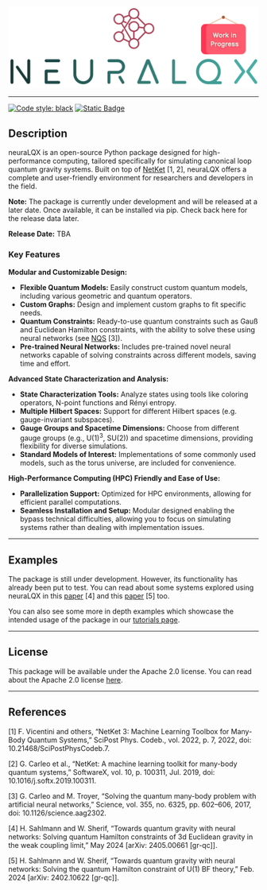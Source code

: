 <div align="center">
<img src="neuralqx/utils/base/logo_WIP.png" alt="logo" width="600"></img>
</div>

<hr>




[![Code style: black](https://img.shields.io/badge/code%20style-black-000000.svg)](https://github.com/psf/black)
[![Static Badge](https://img.shields.io/badge/linting-pylint-blue)](https://github.com/pylint-dev/pylint)

## __Description__

neuraLQX is an open-source Python package designed for high-performance computing, tailored specifically for simulating 
canonical loop quantum gravity systems. Built on top of [NetKet](https://github.com/netket/netket.git) [1, 2], neuraLQX offers a complete and user-friendly 
environment for researchers and developers in the field.

**Note:** The package is currently under development and will be released at a later date. Once available, it can be 
installed via pip. Check back here for the release data later.

**Release Date:** TBA

### __Key Features__

**Modular and Customizable Design:**
- **Flexible Quantum Models:** Easily construct custom quantum models, including various geometric and quantum 
operators.
- **Custom Graphs:** Design and implement custom graphs to fit specific needs.
- **Quantum Constraints:** Ready-to-use quantum constraints such as Gauß and Euclidean Hamilton constraints, with the 
ability to solve these using neural networks (see [NQS](https://www.science.org/doi/10.1126/science.aag2302) [3]).
- **Pre-trained Neural Networks:** Includes pre-trained novel neural networks capable of solving constraints across 
different models, saving time and effort.

**Advanced State Characterization and Analysis:**
- **State Characterization Tools:** Analyze states using tools like coloring operators, N-point functions and Rényi
entropy.
- **Multiple Hilbert Spaces:** Support for different Hilbert spaces (e.g. gauge-invariant subspaces).
- **Gauge Groups and Spacetime Dimensions:** Choose from different gauge groups (e.g., U(1)<sup>3</sup>, SU(2)) and 
spacetime dimensions, providing flexibility for diverse simulations.
- **Standard Models of Interest:** Implementations of some commonly used models, such as the torus universe, are 
included for convenience.

**High-Performance Computing (HPC) Friendly and Ease of Use:**
- **Parallelization Support:** Optimized for HPC environments, allowing for efficient parallel computations.
- **Seamless Installation and Setup:** Modular designed enabling the bypass technical difficulties, allowing you to 
focus on simulating systems rather than dealing with implementation issues.

<hr>

## __Examples__

The package is still under development. However, its functionality has already been put to test. You can read about 
some systems explored using neuraLQX in this [paper](https://arxiv.org/abs/2405.00661) [4] and this 
[paper](https://arxiv.org/abs/2402.10622) [5] too.

You can also see some more in depth examples which showcase the intended usage of the package in our 
[tutorials page](/docs/Tutorials/). 

<hr>

## __License__

This package will be available under the Apache 2.0 license. You can read about the Apache 2.0 license [here](/LICENSE).

<hr>

## __References__

[1] F. Vicentini and others, “NetKet 3: Machine Learning Toolbox for Many-Body Quantum Systems,” SciPost Phys. Codeb., 
vol. 2022, p. 7, 2022, doi: 10.21468/SciPostPhysCodeb.7.

[2] G. Carleo et al., “NetKet: A machine learning toolkit for many-body quantum systems,” SoftwareX, vol. 10, p. 100311,
Jul. 2019, doi: 10.1016/j.softx.2019.100311.

[3] G. Carleo and M. Troyer, “Solving the quantum many-body problem with artificial neural networks,” Science, vol. 355,
no. 6325, pp. 602–606, 2017, doi: 10.1126/science.aag2302.


[4] H. Sahlmann and W. Sherif, “Towards quantum gravity with neural networks: Solving quantum Hamilton constraints of 3d
Euclidean gravity in the weak coupling limit,” May 2024 [arXiv: 2405.00661 [gr-qc]].

[5] H. Sahlmann and W. Sherif, “Towards quantum gravity with neural networks: Solving the quantum Hamilton constraint of
U(1) BF theory,” Feb. 2024 [arXiv: 2402.10622 [gr-qc]].